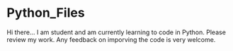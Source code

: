 # Python_Files
Hi there...
I am student and am currently learning to code in Python.
Please review my work.
Any feedback on imporving the code is very welcome.
